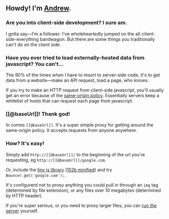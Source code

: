 ## Howdy! <span class="small">I'm [Andrew](http://monks.co/).</span>

### Are you into client-side development? <span class="small">I sure am.</span>

I gotta say—I'm a follower. I've wholeheartedly jumped on the all-client-side-everything bandwagon. But there are some things you traditionally can't do on the client side.

### Have you ever tried to load externally-hosted data from javascript? <span class="small">You can't...</span>

The 90% of the times when I have to resort to server-side code, it's to get data from a website—make an API request, load a page, who knows. 

If you try to make an HTTP request from client-side javascript, you'll usually get an error because of the [same-origin policy](http://en.wikipedia.org/wiki/Same-origin_policy). Essentially servers keep a whitelist of hosts that can request each page from javascript.

### [[@baseUrl]]! <span class="small">Thank god!</span>

In comes `[[@baseUrl]]`. It's a super simple proxy for getting around the same-origin policy. It accepts requests from anyone anywhere. 

### How? <span class="small">It's easy!</span>

Simply add `http://[[@baseUrl]]/` to the beginning of the url you're requesting, eg `http://[[@baseUrl]]/google.com`.

Or, include the [tiny js library](/[[@baseUrl]].js) ([152b minified](/[[@baseUrl]].min.js)) and try `Bouncer.get('google.com');`.

It's configurerd not to proxy anything you could pull in through an `img` tag (determined by file extension), or any files over 10 megabytes (determined by HTTP header).

If you're super serious, or you need to proxy larger files, you can [run the server](http://github.com/amonks/bouncer) yourself.